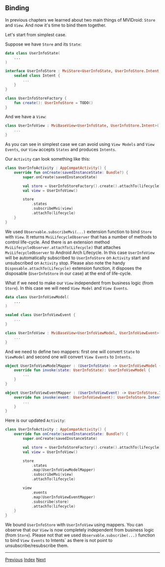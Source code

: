 ## Binding

In previous chapters we learned about two main things of MVIDroid:
`Store` and `View`. And now it's time to bind them together.

Let's start from simplest case.

Suppose we have `Store` and its `State`:
```kotlin
data class UserInfoState(
    ...
)

interface UserInfoStore : MviStore<UserInfoState, UserInfoStore.Intent, Nothing> {
    sealed class Intent {
        ...
    }
}

class UserInfoStoreFactory {
    fun create(): UserInfoStore = TODO()
}
```

And we have a `View`:
```kotlin
class UserInfoView : MviBaseView<UserInfoState, UserInfoStore.Intent>() {
    ...
}
```

As you can see in simplest case we can avoid using `View Models` and
`View Events`, our `View` accepts `States` and produces `Intents`.

Our `Activity` can look something like this:
```kotlin
class UserInfoActivity : AppCompatActivity() {
    override fun onCreate(savedInstanceState: Bundle?) {
        super.onCreate(savedInstanceState)

        val store = UserInfoStoreFactory().create().attachTo(lifecycle)
        val view = UserInfoView()

        store
            .states
            .subscribeMvi(view)
            .attachTo(lifecycle)
    }
}
```

We used `Observable.subscribeMvi(...)` extension function to bind `Store`
with `View`. It returns `MviLifecycleObserver` that has a number of
methods to control life-cycle. And there is an extension method
`MviLifecycleObserver.attachTo(Lifecycle)` that attaches
`MviLifecycleObserver` to Android Arch Lifecycle. In this case
`UserInfoView` will be automatically subscribed to `UserInfoStore` on
`Activity` start and unsubscribed on `Activity` stop. Please also note
the handy `Disposable.attachTo(Lifecycle)` extension function, it disposes
the disposable (`UserInfoStore` in our case) at the end of life-cycle.

What if we need to make our `View` independent from business logic
(from `Store`). In this case we will need `View Model` and `View Events`.
```kotlin
data class UserInfoViewModel(
    ...
)

sealed class UserInfoViewEvent {
    ...
}

class UserInfoView : MviBaseView<UserInfoViewModel, UserInfoViewEvent>() {
    ...
}
```

And we need to define two mappers: first one will convert
`State` to `ViewModel` and second one will convert `View Events` to `Intents`.
```kotlin
object UserInfoViewModelMapper : (UserInfoState) -> UserInfoViewModel {
    override fun invoke(state: UserInfoState): UserInfoViewModel {
        ...
    }
}

object UserInfoViewEventMapper : (UserInfoViewEvent) -> UserInfoStore.Intent {
    override fun invoke(event: UserInfoViewEvent): UserInfoStore.Intent {
        ...
    }
}
```

Here is our updated `Activity`:
```kotlin
class UserInfoActivity : AppCompatActivity() {
    override fun onCreate(savedInstanceState: Bundle?) {
        super.onCreate(savedInstanceState)

        val store = UserInfoStoreFactory().create().attachTo(lifecycle)
        val view = UserInfoView()

        store
            .states
            .map(UserInfoViewModelMapper)
            .subscribeMvi(view)
            .attachTo(lifecycle)

        view
            .events
            .map(UserInfoViewEventMapper)
            .subscribe(store)
            .attachTo(lifecycle)
    }
}
```

We bound `UserInfoStore` with `UserInfoView` using mappers. You can observe
that our `View` is now completely independent from business logic (from `Store`).
Please not that we used `Observable.subscribe(...)` function to bind `View Events`
to Intents` as there is not point to unsubscribe/resubscribe them.

---
[Previous](view.md) [Index](index.md) [Next](debug.md)
